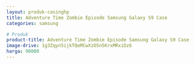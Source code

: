 ```yaml
---
layout: produk-casinghp
title: Adventure Time Zombie Episode Samsung Galaxy S9 Case
categories: samsung

# Produk
product-title: Adventure Time Zombie Episode Samsung Galaxy S9 Case
image-drive: 1g3Zqyn5ijkTQeMCwXzOSn5KrxMRxiDz6
harga: 90000
---
```

